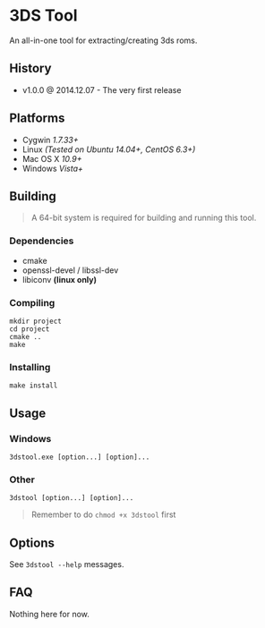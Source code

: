 # 3DS Tool

An all-in-one tool for extracting/creating 3ds roms.

## History

- v1.0.0 @ 2014.12.07 - The very first release

## Platforms

- Cygwin *1.7.33+*
- Linux *(Tested on Ubuntu 14.04+, CentOS 6.3+)*
- Mac OS X *10.9+*
- Windows *Vista+*

## Building

> A 64-bit system is required for building and running this tool. 

### Dependencies

- cmake
- openssl-devel / libssl-dev
- libiconv **(linux only)**

### Compiling

~~~
mkdir projectcd projectcmake ..make
~~~

### Installing

~~~
make install
~~~

## Usage


### Windows

~~~
3dstool.exe [option...] [option]...
~~~

### Other

~~~
3dstool [option...] [option]...
~~~

> Remember to do `chmod +x 3dstool` first

## Options

See `3dstool --help` messages.

## FAQ

Nothing here for now.